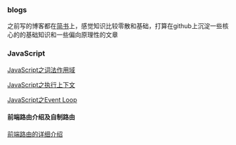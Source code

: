 ### blogs
之前写的博客都在[简书](https://www.jianshu.com/u/46be9e6b1e89)上，感觉知识比较零散和基础，打算在github上沉淀一些核心的的基础知识和一些偏向原理性的文章

### JavaScript
[JavaScript之词法作用域](https://github.com/joinmouse/Blog/issues/2)

[JavaScript之执行上下文](https://github.com/joinmouse/Blog/issues/3)

[JavaScript之Event Loop](https://github.com/joinmouse/Blog/issues/5)



#### 前端路由介绍及自制路由
[前端路由的详细介绍](https://github.com/joinmouse/Blog/issues/4)

